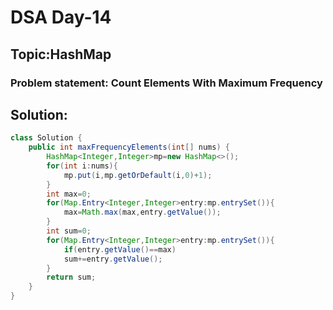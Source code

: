 # DSA Day-14

## Topic:HashMap
### Problem statement: Count Elements With Maximum Frequency
## Solution:
```java
class Solution {
    public int maxFrequencyElements(int[] nums) {
        HashMap<Integer,Integer>mp=new HashMap<>();
        for(int i:nums){
            mp.put(i,mp.getOrDefault(i,0)+1);
        }
        int max=0;
        for(Map.Entry<Integer,Integer>entry:mp.entrySet()){
            max=Math.max(max,entry.getValue());
        }
        int sum=0;
        for(Map.Entry<Integer,Integer>entry:mp.entrySet()){
            if(entry.getValue()==max)
            sum+=entry.getValue();
        }
        return sum;
    }
}

```
